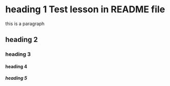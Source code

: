 # heading 1 Test lesson in README file

this is a paragraph

## heading 2
### heading 3
#### heading 4
##### heading 5